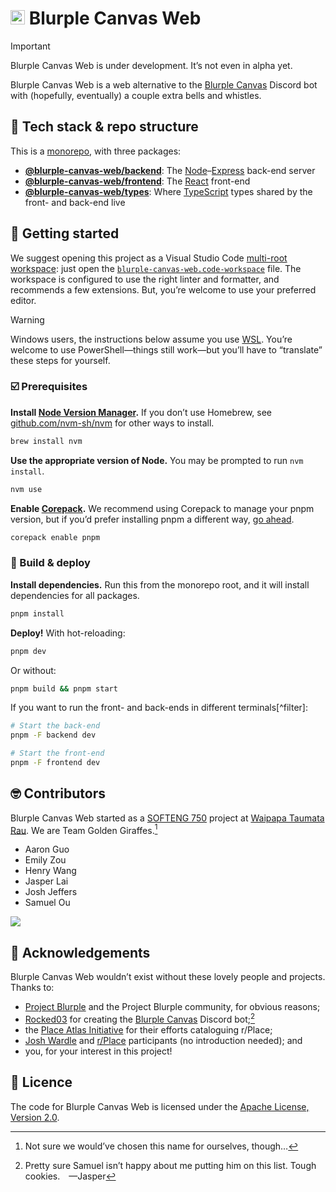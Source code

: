 # <img src="https://github.com/UOA-CS732-SE750-Students-2024/project-group-golden-giraffes/assets/33956381/02ac039f-67da-4aeb-a7be-c0363fee3917" width="23" height="23" /> Blurple Canvas Web

> [!IMPORTANT]
> Blurple Canvas Web is under development. It’s not even in alpha yet.

Blurple Canvas Web is a web alternative to the [Blurple Canvas](https://github.com/Rocked03/Blurple-Canvas) Discord bot with (hopefully, eventually) a couple extra bells and whistles.

## 🥪 Tech stack & repo structure

This is a [monorepo](https://monorepo.tools), with three packages:

- **[@blurple-canvas-web/backend](/packages/backend#readme)**: The [Node](https://nodejs.org)–[Express](https://expressjs.com) back-end server
- **[@blurple-canvas-web/frontend](/packages/frontend#readme)**: The [React](https://react.dev) front-end
- **[@blurple-canvas-web/types](/packages/types#readme)**: Where [TypeScript](https://www.typescriptlang.org) types shared by the front- and back-end live

## 🌱 Getting started

We suggest opening this project as a Visual Studio Code [multi-root workspace](https://code.visualstudio.com/docs/editor/multi-root-workspaces): just open the [`blurple-canvas-web.code-workspace`](/blurple-canvas-web.code-workspace) file. The workspace is configured to use the right linter and formatter, and recommends a few extensions. But, you’re welcome to use your preferred editor.

> [!WARNING]
> Windows users, the instructions below assume you use [WSL](https://learn.microsoft.com/en-us/windows/wsl). You’re welcome to use PowerShell—things still work—but you’ll have to “translate” these steps for yourself.

### ☑️ Prerequisites

**Install [Node Version Manager](https://github.com/nvm-sh/nvm).** If you don’t use Homebrew, see [github.com/nvm-sh/nvm](https://github.com/nvm-sh/nvm?tab=readme-ov-file#installing-and-updating) for other ways to install.

```sh
brew install nvm
```

**Use the appropriate version of Node.** You may be prompted to run `nvm install`.

```sh
nvm use
```

**Enable [Corepack](https://nodejs.org/api/corepack.html).** We recommend using Corepack to manage your pnpm version, but if you’d prefer installing pnpm a different way, [go ahead](https://pnpm.io/installation).

```sh
corepack enable pnpm
```

### 🚀 Build & deploy

**Install dependencies.** Run this from the monorepo root, and it will install dependencies for all packages.

```sh
pnpm install
```

**Deploy!** With hot-reloading:

```sh
pnpm dev
```

Or without:

```sh
pnpm build && pnpm start
```

If you want to run the front- and back-ends in different terminals[^filter]:

```sh
# Start the back-end
pnpm -F backend dev
```

```sh
# Start the front-end
pnpm -F frontend dev
```

## 🤓 Contributors

Blurple Canvas Web started as a [SOFTENG 750](https://courseoutline.auckland.ac.nz/dco/course/SOFTENG/750) project at [Waipapa Taumata Rau](https://www.auckland.ac.nz). We are Team Golden Giraffes.[^teamname]

[^teamname]: Not sure we would’ve chosen this name for ourselves, though…

- Aaron Guo
- Emily Zou
- Henry Wang
- Jasper Lai
- Josh Jeffers
- Samuel Ou

![](./group-image/Golden%20Giraffes.webp)

## 💌 Acknowledgements

Blurple Canvas Web wouldn’t exist without these lovely people and projects. Thanks to:

- [Project Blurple](https://projectblurple.com) and the Project Blurple community, for obvious reasons;
- [Rocked03](https://github.com/Rocked03) for creating the [Blurple Canvas](https://github.com/Rocked03/Blurple-Canvas) Discord bot;[^samuel]
- the [Place Atlas Initiative](https://github.com/placeAtlas) for their efforts cataloguing r/Place;
- [Josh Wardle](https://www.powerlanguage.co.uk) and [r/Place](https://www.reddit.com/r/place) participants (no introduction needed); and
- you, for your interest in this project!

[^samuel]: Pretty sure Samuel isn’t happy about me putting him on this list. Tough cookies.&emsp;—Jasper

## 📜 Licence

The code for Blurple Canvas Web is licensed under the [Apache License, Version 2.0](https://github.com/UOA-CS732-SE750-Students-2024/project-group-golden-giraffes?tab=License-1-ov-file#readme).
